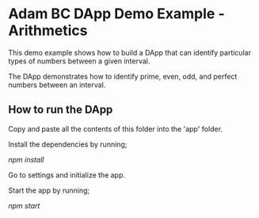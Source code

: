 
# Adam BC DApp Demo Example - Arithmetics

This demo example shows how to build a DApp that can identify particular types of numbers between a given interval.

The DApp demonstrates how to identify prime, even, odd, and perfect numbers between an interval.

## How to run the DApp

Copy and paste all the contents of this folder into the 'app' folder.

Install the dependencies by running;

_npm install_

Go to settings and initialize the app.

Start the app by running;

_npm start_

